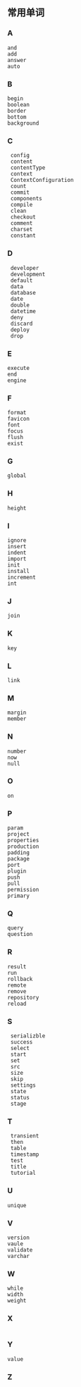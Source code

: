 ## 常用单词

### A

```
and
add
answer
auto
```

### B

```
begin
boolean
border
bottom
background
```

### C

```
 config
 content
 contentType
 context
 ContextConfiguration
 count
 commit
 components
 compile
 clean
 checkout
 comment
 charset
 constant
```

### D

```
 developer
 development
 default
 data
 database
 date
 double
 datetime
 deny
 discard
 deploy
 drop
```

### E

```
execute
end
engine
```

### F

```
format
favicon
font
focus
flush
exist
```

### G

```
global
```

### H

```
height
```

### I

```
ignore
insert
indent
import
init
install
increment
int
```

### J

```
join

```

### K

```
key
```

### L

```
link
```

### M

```
margin
member
```

### N

```
number
now
null
```

### O

```
on

```

### P

```
param
project
properties
production
padding
package
port
plugin
push
pull
permission
primary
```

### Q

```
query
question
```

### R

```
result
run
rollback
remote
remove
repository
reload
```

### S

```
 serializble
 success
 select
 start
 set
 src
 size
 skip
 settings
 state
 status
 stage
```

### T

```
 transient
 then
 table
 timestamp
 test
 title
 tutorial
```

### U

```
unique
```

### V

```
version
vaule
validate
varchar
```

### W

```
while
width
weight
```

### X

```

```

### Y

```
value

```

### Z

```

```
